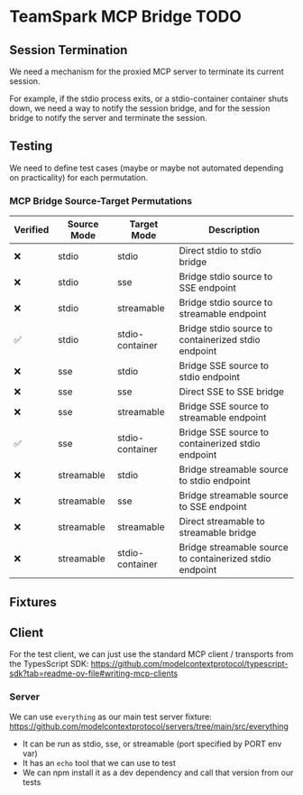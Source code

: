# TeamSpark MCP Bridge TODO

## Session Termination

We need a mechanism for the proxied MCP server to terminate its current session.

For example, if the stdio process exits, or a stdio-container container shuts down, we need a way to notify
the session bridge, and for the session bridge to notify the server and terminate the session.

## Testing

We need to define test cases (maybe or maybe not automated depending on practicality) for each permutation.

### MCP Bridge Source-Target Permutations

| Verified | Source Mode | Target Mode | Description |
|----------|-------------|-------------|-------------|
| ❌ | stdio | stdio | Direct stdio to stdio bridge |
| ❌ | stdio | sse | Bridge stdio source to SSE endpoint |
| ❌ | stdio | streamable | Bridge stdio source to streamable endpoint |
| ✅ | stdio | stdio-container | Bridge stdio source to containerized stdio endpoint |
| ❌ | sse | stdio | Bridge SSE source to stdio endpoint |
| ❌ | sse | sse | Direct SSE to SSE bridge |
| ❌ | sse | streamable | Bridge SSE source to streamable endpoint |
| ✅ | sse | stdio-container | Bridge SSE source to containerized stdio endpoint |
| ❌ | streamable | stdio | Bridge streamable source to stdio endpoint |
| ❌ | streamable | sse | Bridge streamable source to SSE endpoint |
| ❌ | streamable | streamable | Direct streamable to streamable bridge |
| ❌ | streamable | stdio-container | Bridge streamable source to containerized stdio endpoint |

## Fixtures

## Client

For the test client, we can just use the standard MCP client / transports from the TypesScript SDK: https://github.com/modelcontextprotocol/typescript-sdk?tab=readme-ov-file#writing-mcp-clients

### Server

We can use `everything` as our main test server fixture: https://github.com/modelcontextprotocol/servers/tree/main/src/everything
- It can be run as stdio, sse, or streamable (port specified by PORT env var)
- It has an `echo` tool that we can use to test
- We can npm install it as a dev dependency and call that version from our tests
